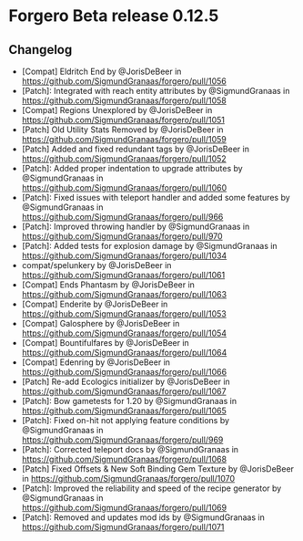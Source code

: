 # Forgero Beta release 0.12.5

## Changelog
* [Compat] Eldritch End by @JorisDeBeer in https://github.com/SigmundGranaas/forgero/pull/1056
* [Patch]: Integrated with reach entity attributes by @SigmundGranaas in https://github.com/SigmundGranaas/forgero/pull/1058
* [Compat] Regions Unexplored by @JorisDeBeer in https://github.com/SigmundGranaas/forgero/pull/1051
* [Patch] Old Utility Stats Removed by @JorisDeBeer in https://github.com/SigmundGranaas/forgero/pull/1059
* [Patch] Added and fixed redundant tags by @JorisDeBeer in https://github.com/SigmundGranaas/forgero/pull/1052
* [Patch]: Added proper indentation to upgrade attributes by @SigmundGranaas in https://github.com/SigmundGranaas/forgero/pull/1060
* [Patch]: Fixed issues with teleport handler and added some features by @SigmundGranaas in https://github.com/SigmundGranaas/forgero/pull/966
* [Patch]: Improved throwing handler by @SigmundGranaas in https://github.com/SigmundGranaas/forgero/pull/970
* [Patch]: Added tests for explosion damage by @SigmundGranaas in https://github.com/SigmundGranaas/forgero/pull/1034
* compat/spelunkery by @JorisDeBeer in https://github.com/SigmundGranaas/forgero/pull/1061
* [Compat] Ends Phantasm by @JorisDeBeer in https://github.com/SigmundGranaas/forgero/pull/1063
* [Compat] Enderite by @JorisDeBeer in https://github.com/SigmundGranaas/forgero/pull/1053
* [Compat] Galosphere by @JorisDeBeer in https://github.com/SigmundGranaas/forgero/pull/1054
* [Compat] Bountifulfares by @JorisDeBeer in https://github.com/SigmundGranaas/forgero/pull/1064
* [Compat] Edenring by @JorisDeBeer in https://github.com/SigmundGranaas/forgero/pull/1066
* [Patch] Re-add Ecologics initializer by @JorisDeBeer in https://github.com/SigmundGranaas/forgero/pull/1067
* [Patch]: Bow gametests for 1.20 by @SigmundGranaas in https://github.com/SigmundGranaas/forgero/pull/1065
* [Patch]: Fixed on-hit not applying feature conditions by @SigmundGranaas in https://github.com/SigmundGranaas/forgero/pull/969
* [Patch]: Corrected teleport docs by @SigmundGranaas in https://github.com/SigmundGranaas/forgero/pull/1068
* [Patch] Fixed Offsets & New Soft Binding Gem Texture by @JorisDeBeer in https://github.com/SigmundGranaas/forgero/pull/1070
* [Patch]: Improved the reliability and speed of the recipe generator by @SigmundGranaas in https://github.com/SigmundGranaas/forgero/pull/1069
* [Patch]: Removed and updates mod ids by @SigmundGranaas in https://github.com/SigmundGranaas/forgero/pull/1071
